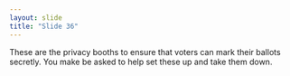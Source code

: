 ```yaml
---
layout: slide
title: "Slide 36"
---
```


These are the privacy booths to ensure that voters can mark their ballots secretly. You make be asked to help set these up and take them down.